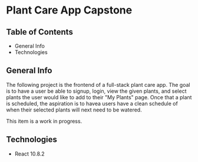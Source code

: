 # Plant Care App Capstone

## Table of Contents
* General Info
* Technologies

## General Info
The following project is the frontend of a full-stack plant care app. The goal is to have a user be able to signup, login, view the given plants, and select plants the user would like to add to their "My Plants" page. Once that a plant is scheduled, the aspiration is to havea users have a clean schedule of when their selected plants will next need to be watered. 

This item is a work in progress.

## Technologies
* React 10.8.2

